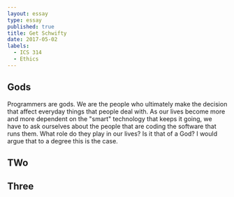 ```yaml
---
layout: essay
type: essay
published: true
title: Get Schwifty
date: 2017-05-02
labels:
  - ICS 314
  - Ethics
---
```


## Gods

Programmers are gods. We are the people who ultimately make the decision that affect everyday things that people deal with. As our lives become more and more dependent on the "smart" technology that keeps it going, we have to ask ourselves about the people that are coding the software that runs them. What role do they play in our lives? Is it that of a God? I would argue that to a degree this is the case. 

## TWo

## Three
